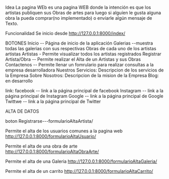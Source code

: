 Idea
La pagina WEb es una pagina WEB donde la intención es que los artistas publiquen sus Obras de artes para luego si alguíen le gusta alguna obra la pueda comprar(no implementado) o enviarle algún mensaje de Texto.



Funcionalidad
Se inicio desde http://127.0.0.1:8000/index/

BOTONES 
Inicio -- Página de inicio de la aplicación
Galerias --muestra todas las galerias con sus respectivas Obras de cada uno de los artistas artistas
Artistas - Permite visualizar todos los artistas registrados
Registrar Artista/Obra -- Permite realizar el Alta de un Artistas y sus Obras
Contactenos -- Permite llenar un fomrulario para realizar consultas a la empresa desarrolladora
Nuestros Servicios: Descripcion de los servicios de la Empresa
Sobre Nosotros: Descripcion de la mision de la Empresa
Blog: en desarrollo

link: 
facebook -- link a la página principal de facebook
Instagram -- link a la página principal de Instagram
Google -- link a la página principal de Google
Twittwe -- link a la página principal de Twitter



ALTA DE DATOS 

boton Registrarse---formularioAltaArtista/ 

Permite el alta de los usuarios comunes a la pagina web
http://127.0.0.1:8000/formularioAltaUsuario/

Permite el alta de una obra de arte
http://127.0.0.1:8000/formularioAltaObraArte/ 

Permite el alta de una Galeria
http://127.0.0.1:8000/formularioAltaGaleria/ 

Permite el alta de un carrito
http://127.0.0.1:8000/formularioAltaCarrito/ 